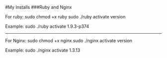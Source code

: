 #My Installs
###Ruby and Nginx

For ruby:
    sudo chmod +x ruby
    sudo ./ruby activate version

Example:
    sudo ./ruby activate 1.9.3-p374

---

For Nginx:
    sudo chmod +x nginx
    sudo ./nginx activate version

Example:
    sudo ./nginx activate 1.3.13
